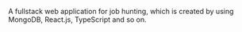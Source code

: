 A fullstack web application for job hunting, which is created by using MongoDB, React.js, TypeScript and so on.